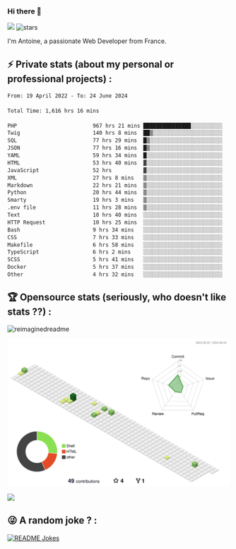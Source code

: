 ### Hi there 👋

![](https://komarev.com/ghpvc/?username=niotna)
<img src="https://img.shields.io/github/stars/niotna?label=Stars" alt="stars">

I'm Antoine, a passionate Web Developer from France.

## :zap: Private stats (about my personal or professional projects) : 

<!--START_SECTION:waka-->

```txt
From: 19 April 2022 - To: 24 June 2024

Total Time: 1,616 hrs 16 mins

PHP                        967 hrs 21 mins ███████████████░░░░░░░░░░   59.85 %
Twig                       140 hrs 8 mins  ██▒░░░░░░░░░░░░░░░░░░░░░░   08.67 %
SQL                        77 hrs 29 mins  █▒░░░░░░░░░░░░░░░░░░░░░░░   04.79 %
JSON                       77 hrs 16 mins  █▒░░░░░░░░░░░░░░░░░░░░░░░   04.78 %
YAML                       59 hrs 34 mins  █░░░░░░░░░░░░░░░░░░░░░░░░   03.69 %
HTML                       53 hrs 40 mins  ▓░░░░░░░░░░░░░░░░░░░░░░░░   03.32 %
JavaScript                 52 hrs          ▓░░░░░░░░░░░░░░░░░░░░░░░░   03.22 %
XML                        27 hrs 8 mins   ▒░░░░░░░░░░░░░░░░░░░░░░░░   01.68 %
Markdown                   22 hrs 21 mins  ▒░░░░░░░░░░░░░░░░░░░░░░░░   01.38 %
Python                     20 hrs 44 mins  ▒░░░░░░░░░░░░░░░░░░░░░░░░   01.28 %
Smarty                     19 hrs 3 mins   ▒░░░░░░░░░░░░░░░░░░░░░░░░   01.18 %
.env file                  11 hrs 28 mins  ▒░░░░░░░░░░░░░░░░░░░░░░░░   00.71 %
Text                       10 hrs 40 mins  ░░░░░░░░░░░░░░░░░░░░░░░░░   00.66 %
HTTP Request               10 hrs 25 mins  ░░░░░░░░░░░░░░░░░░░░░░░░░   00.65 %
Bash                       9 hrs 34 mins   ░░░░░░░░░░░░░░░░░░░░░░░░░   00.59 %
CSS                        7 hrs 33 mins   ░░░░░░░░░░░░░░░░░░░░░░░░░   00.47 %
Makefile                   6 hrs 58 mins   ░░░░░░░░░░░░░░░░░░░░░░░░░   00.43 %
TypeScript                 6 hrs 2 mins    ░░░░░░░░░░░░░░░░░░░░░░░░░   00.37 %
SCSS                       5 hrs 41 mins   ░░░░░░░░░░░░░░░░░░░░░░░░░   00.35 %
Docker                     5 hrs 37 mins   ░░░░░░░░░░░░░░░░░░░░░░░░░   00.35 %
Other                      4 hrs 32 mins   ░░░░░░░░░░░░░░░░░░░░░░░░░   00.28 %
```

<!--END_SECTION:waka-->

## :trophy: Opensource stats (seriously, who doesn't like stats ??) : 

<!---
[![Top Langs](https://github-readme-stats.vercel.app/api/top-langs/?username=niotna)](https://github.com/anuraghazra/github-readme-stats) 
-->
<img src="https://myreadme.vercel.app/api/embed/niotna?panels=userstatistics,toprepositories,toplanguages,commitgraph" alt="reimaginedreadme" />

![](./profile-3d-contrib/profile-green-animate.svg)

<img src="https://github-profile-trophy.vercel.app/?username=niotna&theme=juicyfresh&no-bg=true" />

## :stuck_out_tongue_winking_eye: A random joke ? : 

<a href="https://readme-jokes.vercel.app"><img align="center" src="https://readme-jokes.vercel.app/api" alt="README Jokes"></a>
